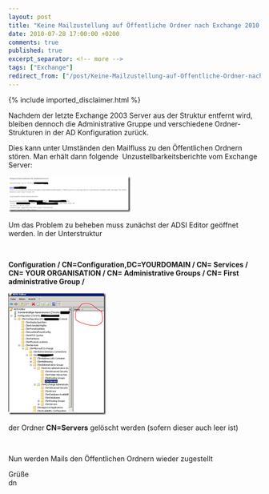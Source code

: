 ```yaml
---
layout: post
title: "Keine Mailzustellung auf Öffentliche Ordner nach Exchange 2010 Upgrade (von Exchange 2k3)"
date: 2010-07-28 17:00:00 +0200
comments: true
published: true
excerpt_separator: <!-- more -->
tags: ["Exchange"]
redirect_from: ["/post/Keine-Mailzustellung-auf-Offentliche-Ordner-nach-Exchange-2010-Upgrade-(von-Exchange-2k3)", "/post/keine-mailzustellung-auf-offentliche-ordner-nach-exchange-2010-upgrade-(von-exchange-2k3)"]
---
```

<!-- more -->
{% include imported_disclaimer.html %}
<p>Nachdem der letzte Exchange 2003 Server aus der Struktur entfernt wird, bleiben dennoch die Administrative Gruppe und verschiedene Ordner-Strukturen in der AD Konfiguration zurück.</p>  <p>Dies kann unter Umständen den Mailfluss zu den Öffentlichen Ordnern stören. Man erhält dann folgende&#160; Unzustellbarkeitsberichte vom Exchange Server:</p>  <p><a href="/assets/image_201.png" target="_blank"><img style="border-bottom: 0px; border-left: 0px; display: inline; border-top: 0px; border-right: 0px" title="image" border="0" alt="image" src="/assets/image_thumb_199.png" width="244" height="72" /></a> </p>  <p>Um das Problem zu beheben muss zunächst der ADSI Editor geöffnet werden. In der Unterstruktur</p>  <p>&#160;</p>  <p><strong>Configuration / CN=Configuration,DC=YOURDOMAIN / CN= Services / CN= YOUR ORGANISATION / CN= Administrative Groups / CN= First administrative Group /</strong></p>  <p><a href="/assets/image_202.png" target="_blank"><img style="border-bottom: 0px; border-left: 0px; display: inline; border-top: 0px; border-right: 0px" title="image" border="0" alt="image" src="/assets/image_thumb_200.png" width="195" height="244" /></a>&#160;</p>  <p>der Ordner<strong> CN=Servers</strong> gelöscht werden (sofern dieser auch leer ist)</p>  <p>&#160;</p>  <p>Nun werden Mails den Öffentlichen Ordnern wieder zugestellt</p>  <p>Grüße   <br />dn</p>

